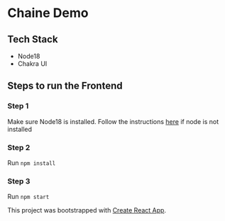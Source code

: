 # Chaine Demo

## Tech Stack
- Node18
- Chakra UI

## Steps to run the Frontend
### Step 1
Make sure Node18 is installed.
Follow the instructions [here](https://nodejs.org/en/download) if node is not installed

### Step 2
Run `npm install`

### Step 3
Run `npm start`

This project was bootstrapped with
[Create React App](https://github.com/facebook/create-react-app).

